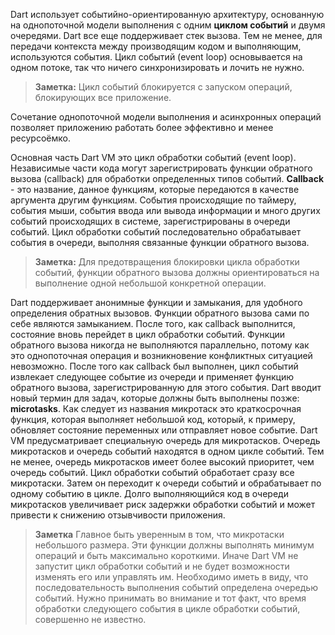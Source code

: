 
Dart использует событийно-ориентированную архитектуру, основанную на однопоточной модели выполнения с одним **циклом событий** и двумя очередями. Dart все еще поддерживает стек вызова. Тем не менее, для передачи контекста между производящим кодом и выполняющим, используются события. Цикл событий (event loop) основывается на одном потоке, так что ничего синхронизировать и лочить не нужно.

> **Заметка:** Цикл событий блокируется с запуском операций, блокирующих все приложение.

Сочетание однопоточной модели выполнения и асинхронных операций позволяет приложению работать более эффективно и менее ресурсоёмко.

<p class='column'> Основнaя часть Dart VM это цикл обработки событий (event loop). Независимые части кода могут зарегистрировать функции обратного вызова (callback) для обработки определенных типов событий. <strong>Callback</strong> - это название, данное функциям, которые передаются в качестве аргумента другим функциям. События происходящие по таймеру, события мыши, события ввода или вывода информации и много других событий происходящих в системе, зарегистрированы в очереди событий. Цикл обработки событий последовательно обрабатывает события в очереди, выполняя связанные функции обратного вызова.</p>

> **Заметка:** Для предотвращения блокировки цикла обработки событий, функции обратного вызова должны ориентироваться на выполнение одной небольшой конкретной операции.

<p class="column">
Dart поддерживает анонимные функции и замыкания, для удобного определения обратных вызовов. Функции обратного вызова сами по себе являются замыканием. После того, как callback выполнится, состояние вновь перейдет в цикл обработки событий. Функции обратного вызова никогда не выполняются параллельно, потому как это однопоточная операция и возникновение конфликтных ситуацией невозможно.
После того как callback был выполнен, цикл событий извлекает следующее событие из очереди и применяет функцию обратного вызова, зарегистрированную для этого события.
Dart вводит новый термин для задач, которые должны быть выполнены позже: <strong>microtasks</strong>. Как следует из названия микротаск это краткосрочная функция, которая выполняет небольшой код, который, к примеру, обновляет состояние переменных или отправляет новое событие. Dart VM предусматривает специальную очередь для микротасков. Очередь микротасков и очередь событий находятся в одном цикле событий. Тем не менее, очередь микротасков имеет более высокий приоритет, чем очередь событий. Цикл обработки событий обработает сразу все микротаски. Затем он переходит к очереди событий и обрабатывает по одному событию в цикле. Долго выполняющийся код в очереди микротасков увеличивает риск задержки обработки событий и может привести к снижению отзывчивости приложения.
</p>

> **Заметка** Главное быть уверенным в том, что микротаски небольшого размера. Эти функции должны выполнять минимум операций и быть максимально короткими. Иначе Dart VM не запустит цикл обработки событий и не будет возможности изменять его или управлять им. Необходимо иметь в виду, что последовательность выполнения событий определена очередью событий. Нужно принимать во внимание и тот факт, что время обработки следующего события в цикле обработки событий, совершенно не известно.